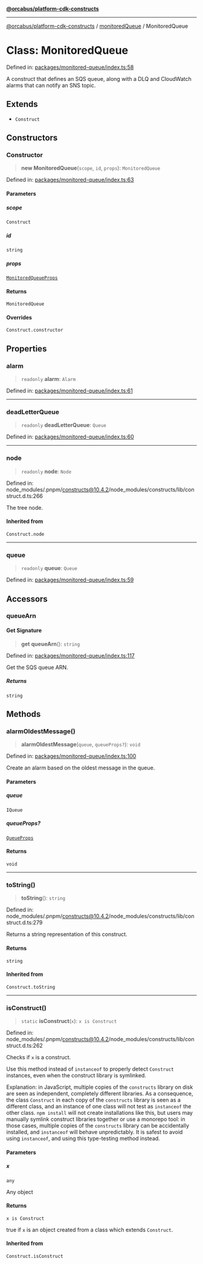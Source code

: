 [**@orcabus/platform-cdk-constructs**](../../../../README.md)

***

[@orcabus/platform-cdk-constructs](../../../../README.md) / [monitoredQueue](../README.md) / MonitoredQueue

# Class: MonitoredQueue

Defined in: [packages/monitored-queue/index.ts:58](https://github.com/OrcaBus/platform-cdk-constructs/blob/main/packages/monitored-queue/index.ts#L58)

A construct that defines an SQS queue, along with a DLQ and CloudWatch alarms that can notify an
SNS topic.

## Extends

- `Construct`

## Constructors

### Constructor

> **new MonitoredQueue**(`scope`, `id`, `props`): `MonitoredQueue`

Defined in: [packages/monitored-queue/index.ts:63](https://github.com/OrcaBus/platform-cdk-constructs/blob/main/packages/monitored-queue/index.ts#L63)

#### Parameters

##### scope

`Construct`

##### id

`string`

##### props

[`MonitoredQueueProps`](../interfaces/MonitoredQueueProps.md)

#### Returns

`MonitoredQueue`

#### Overrides

`Construct.constructor`

## Properties

### alarm

> `readonly` **alarm**: `Alarm`

Defined in: [packages/monitored-queue/index.ts:61](https://github.com/OrcaBus/platform-cdk-constructs/blob/main/packages/monitored-queue/index.ts#L61)

***

### deadLetterQueue

> `readonly` **deadLetterQueue**: `Queue`

Defined in: [packages/monitored-queue/index.ts:60](https://github.com/OrcaBus/platform-cdk-constructs/blob/main/packages/monitored-queue/index.ts#L60)

***

### node

> `readonly` **node**: `Node`

Defined in: node\_modules/.pnpm/constructs@10.4.2/node\_modules/constructs/lib/construct.d.ts:266

The tree node.

#### Inherited from

`Construct.node`

***

### queue

> `readonly` **queue**: `Queue`

Defined in: [packages/monitored-queue/index.ts:59](https://github.com/OrcaBus/platform-cdk-constructs/blob/main/packages/monitored-queue/index.ts#L59)

## Accessors

### queueArn

#### Get Signature

> **get** **queueArn**(): `string`

Defined in: [packages/monitored-queue/index.ts:117](https://github.com/OrcaBus/platform-cdk-constructs/blob/main/packages/monitored-queue/index.ts#L117)

Get the SQS queue ARN.

##### Returns

`string`

## Methods

### alarmOldestMessage()

> **alarmOldestMessage**(`queue`, `queueProps?`): `void`

Defined in: [packages/monitored-queue/index.ts:100](https://github.com/OrcaBus/platform-cdk-constructs/blob/main/packages/monitored-queue/index.ts#L100)

Create an alarm based on the oldest message in the queue.

#### Parameters

##### queue

`IQueue`

##### queueProps?

[`QueueProps`](../interfaces/QueueProps.md)

#### Returns

`void`

***

### toString()

> **toString**(): `string`

Defined in: node\_modules/.pnpm/constructs@10.4.2/node\_modules/constructs/lib/construct.d.ts:279

Returns a string representation of this construct.

#### Returns

`string`

#### Inherited from

`Construct.toString`

***

### isConstruct()

> `static` **isConstruct**(`x`): `x is Construct`

Defined in: node\_modules/.pnpm/constructs@10.4.2/node\_modules/constructs/lib/construct.d.ts:262

Checks if `x` is a construct.

Use this method instead of `instanceof` to properly detect `Construct`
instances, even when the construct library is symlinked.

Explanation: in JavaScript, multiple copies of the `constructs` library on
disk are seen as independent, completely different libraries. As a
consequence, the class `Construct` in each copy of the `constructs` library
is seen as a different class, and an instance of one class will not test as
`instanceof` the other class. `npm install` will not create installations
like this, but users may manually symlink construct libraries together or
use a monorepo tool: in those cases, multiple copies of the `constructs`
library can be accidentally installed, and `instanceof` will behave
unpredictably. It is safest to avoid using `instanceof`, and using
this type-testing method instead.

#### Parameters

##### x

`any`

Any object

#### Returns

`x is Construct`

true if `x` is an object created from a class which extends `Construct`.

#### Inherited from

`Construct.isConstruct`
